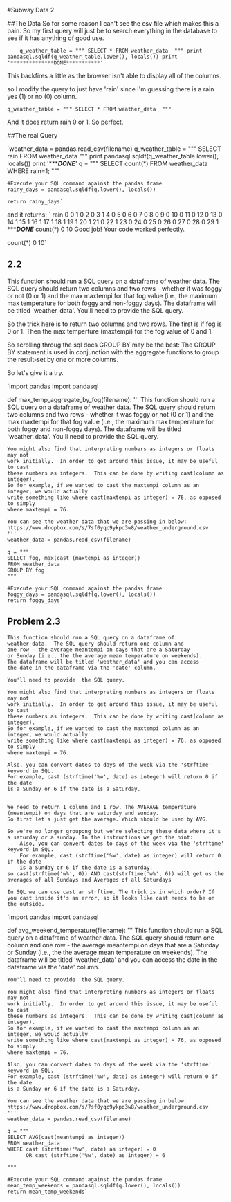 #Subway Data 2

##The Data
So for some reason I can't see the csv file which makes this a pain. So my first query will just be to search everything in the database to see if it has anything of good use. 

`    q_weather_table = """
    SELECT *
    FROM weather_data 
    """
    print pandasql.sqldf(q_weather_table.lower(), locals())
    print '**************DONE***********'`

This backfires a little as the browser isn't able to display all of the columns. 

so I modify the query to just have 'rain' since I'm guessing there is a rain yes (1) or no (0) column. 

`q_weather_table = """
    SELECT *
    FROM weather_data 
    """`

And it does return rain 0 or 1. So perfect. 

##The real Query

   `weather_data = pandas.read_csv(filename)
    q_weather_table = """
    SELECT rain 
    FROM weather_data 
    """
    print pandasql.sqldf(q_weather_table.lower(), locals())
    print '**************DONE***********'
    q = """
    SELECT count(*) 
    FROM weather_data 
    WHERE rain=1;
    """
    

    
    #Execute your SQL command against the pandas frame
    rainy_days = pandasql.sqldf(q.lower(), locals())

    return rainy_days`

and it returns:
`    rain
0      0
1      0
2      0
3      1
4      0
5      0
6      0
7      0
8      0
9      0
10     0
11     0
12     0
13     0
14     1
15     1
16     1
17     1
18     1
19     1
20     1
21     0
22     1
23     0
24     0
25     0
26     0
27     0
28     0
29     1
**************DONE***********
   count(*)
0        10
Good job! Your code worked perfectly.


   count(*)
0        10`

## 2.2

   This function should run a SQL query on a dataframe of
    weather data.  The SQL query should return two columns and
    two rows - whether it was foggy or not (0 or 1) and the max
    maxtempi for that fog value (i.e., the maximum max temperature
    for both foggy and non-foggy days).  The dataframe will be 
    titled 'weather_data'. You'll need to provide the SQL query.


So the trick here is to return two columns and two rows. The first is if fog is 0 or 1. Then the max temperture (maxtempi) for the fog value of 0 and 1. 

So scrolling throug the sql docs GROUP BY may be the best: The GROUP BY statement is used in conjunction with the aggregate functions to group the result-set by one or more columns.


So let's give it a try. 

`import pandas
import pandasql


def max_temp_aggregate_by_fog(filename):
    '''
    This function should run a SQL query on a dataframe of
    weather data.  The SQL query should return two columns and
    two rows - whether it was foggy or not (0 or 1) and the max
    maxtempi for that fog value (i.e., the maximum max temperature
    for both foggy and non-foggy days).  The dataframe will be 
    titled 'weather_data'. You'll need to provide the SQL query.
    
    You might also find that interpreting numbers as integers or floats may not
    work initially.  In order to get around this issue, it may be useful to cast
    these numbers as integers.  This can be done by writing cast(column as integer).
    So for example, if we wanted to cast the maxtempi column as an integer, we would actually
    write something like where cast(maxtempi as integer) = 76, as opposed to simply 
    where maxtempi = 76.
    
    You can see the weather data that we are passing in below:
    https://www.dropbox.com/s/7sf0yqc9ykpq3w8/weather_underground.csv
    '''
    weather_data = pandas.read_csv(filename)

    q = """
    SELECT fog, max(cast (maxtempi as integer))
    FROM weather_data
    GROUP BY fog
    """
    
    #Execute your SQL command against the pandas frame
    foggy_days = pandasql.sqldf(q.lower(), locals())
    return foggy_days`


## Problem 2.3

    This function should run a SQL query on a dataframe of
    weather data.  The SQL query should return one column and
    one row - the average meantempi on days that are a Saturday
    or Sunday (i.e., the the average mean temperature on weekends).
    The dataframe will be titled 'weather_data' and you can access
    the date in the dataframe via the 'date' column.
    
    You'll need to provide  the SQL query.

    You might also find that interpreting numbers as integers or floats may not
    work initially.  In order to get around this issue, it may be useful to cast
    these numbers as integers.  This can be done by writing cast(column as integer).
    So for example, if we wanted to cast the maxtempi column as an integer, we would actually
    write something like where cast(maxtempi as integer) = 76, as opposed to simply 
    where maxtempi = 76.
    
    Also, you can convert dates to days of the week via the 'strftime' keyword in SQL.
    For example, cast (strftime('%w', date) as integer) will return 0 if the date
    is a Sunday or 6 if the date is a Saturday.


    We need to return 1 column and 1 row. The AVERAGE temperature (meantempi) on days that are saturday and sunday. 
    So first let's just get the average. Which should be used by AVG.

    So we're no longer groupong but we're selecting these data where it's a saturday or a sunday. In the instructions we get the hint: 
        Also, you can convert dates to days of the week via the 'strftime' keyword in SQL.
        For example, cast (strftime('%w', date) as integer) will return 0 if the date
        is a Sunday or 6 if the date is a Saturday.
    so cast(strftime('w%', 0)) AND cast(strftime('w%', 6)) will get us the averages of all Sundays and Averages of all Saturdays

    In SQL we can use cast an strftime. The trick is in which order? If you cast inside it's an error, so it looks like cast needs to be on the outside. 

`import pandas
import pandasql

def avg_weekend_temperature(filename):
    '''
    This function should run a SQL query on a dataframe of
    weather data.  The SQL query should return one column and
    one row - the average meantempi on days that are a Saturday
    or Sunday (i.e., the the average mean temperature on weekends).
    The dataframe will be titled 'weather_data' and you can access
    the date in the dataframe via the 'date' column.
    
    You'll need to provide  the SQL query.
    
    You might also find that interpreting numbers as integers or floats may not
    work initially.  In order to get around this issue, it may be useful to cast
    these numbers as integers.  This can be done by writing cast(column as integer).
    So for example, if we wanted to cast the maxtempi column as an integer, we would actually
    write something like where cast(maxtempi as integer) = 76, as opposed to simply 
    where maxtempi = 76.
    
    Also, you can convert dates to days of the week via the 'strftime' keyword in SQL.
    For example, cast (strftime('%w', date) as integer) will return 0 if the date
    is a Sunday or 6 if the date is a Saturday.
    
    You can see the weather data that we are passing in below:
    https://www.dropbox.com/s/7sf0yqc9ykpq3w8/weather_underground.csv
    '''
    weather_data = pandas.read_csv(filename)

    q = """
    SELECT AVG(cast(meantempi as integer))
    FROM weather_data
    WHERE cast (strftime('%w', date) as integer) = 0
          OR cast (strftime('%w', date) as integer) = 6

    """
    
    #Execute your SQL command against the pandas frame
    mean_temp_weekends = pandasql.sqldf(q.lower(), locals())
    return mean_temp_weekends`





